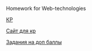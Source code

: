 Homework for Web-technologies

[КР](https://mmedvedskya.github.io/Homework)

[Сайт для кр](https://mmedvedskya.github.io/Homework/final/index.html)

[Задания на доп баллы](https://mmedvedskya.github.io/Homework/extra_points/screen.html)

